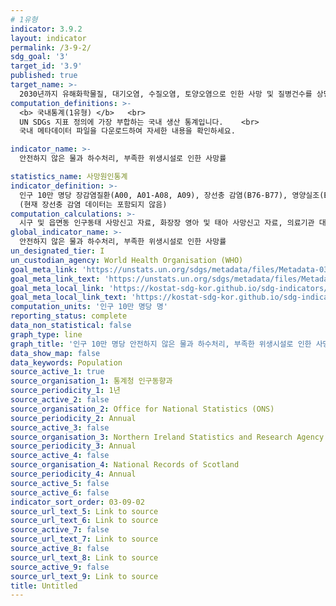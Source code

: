 ```yaml
---
# 1유형 
indicator: 3.9.2
layout: indicator
permalink: /3-9-2/
sdg_goal: '3'
target_id: '3.9'
published: true
target_name: >-
  2030년까지 유해화학물질, 대기오염, 수질오염, 토양오염으로 인한 사망 및 질병건수를 상당 수준으로 감소
computation_definitions: >-
  <b> 국내통계(1유형) </b>   <br>
  UN SDGs 지표 정의에 가장 부합하는 국내 생산 통계입니다.    <br>
  국내 메타데이터 파일을 다운로드하여 자세한 내용을 확인하세요.

indicator_name: >-
  안전하지 않은 물과 하수처리, 부족한 위생시설로 인한 사망률

statistics_name: 사망원인통계 
indicator_definition: >-
  인구 10만 명당 장감염질환(A00, A01-A08, A09), 장선충 감염(B76-B77), 영양실조(E40-E46)에 의한 사망자수
  (현재 장선충 감염 데이터는 포함되지 않음)
computation_calculations: >-
  시구 및 읍면동 인구동태 사망신고 자료, 화장장 영아 및 태아 사망신고 자료, 의료기관 대상 ｢사망원인보완조사｣ 자료를 통합하여 집계
global_indicator_name: >-
  안전하지 않은 물과 하수처리, 부족한 위생시설로 인한 사망률
un_designated_tier: I
un_custodian_agency: World Health Organisation (WHO)
goal_meta_link: 'https://unstats.un.org/sdgs/metadata/files/Metadata-03-09-02.pdf'
goal_meta_link_text: 'https://unstats.un.org/sdgs/metadata/files/Metadata-03-09-02.pdf'
goal_meta_local_link: 'https://kostat-sdg-kor.github.io/sdg-indicators/public/data/Metadata-03-09-02_KOR.pdf'
goal_meta_local_link_text: 'https://kostat-sdg-kor.github.io/sdg-indicators/public/data/Metadata-03-09-02_KOR.pdf'
computation_units: '인구 10만 명당 명'
reporting_status: complete
data_non_statistical: false
graph_type: line
graph_title: '인구 10만 명당 안전하지 않은 물과 하수처리, 부족한 위생시설로 인한 사망률'
data_show_map: false
data_keywords: Population
source_active_1: true
source_organisation_1: 통계청 인구동향과
source_periodicity_1: 1년
source_active_2: false
source_organisation_2: Office for National Statistics (ONS)
source_periodicity_2: Annual
source_active_3: false
source_organisation_3: Northern Ireland Statistics and Research Agency (NISRA)
source_periodicity_3: Annual
source_active_4: false
source_organisation_4: National Records of Scotland
source_periodicity_4: Annual
source_active_5: false
source_active_6: false
indicator_sort_order: 03-09-02
source_url_text_5: Link to source
source_url_text_6: Link to source
source_active_7: false
source_url_text_7: Link to source
source_active_8: false
source_url_text_8: Link to source
source_active_9: false
source_url_text_9: Link to source
title: Untitled
---
```

